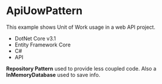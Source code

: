 # ApiUowPattern
This example shows Unit of Work usage in a web API project.

<ul>
  <li> DotNet Core v3.1 </li>
  <li> Entity Framework Core</li>
  <li> C# </li>
  <li> API</li>  
</ul>

<b>Repository Pattern</b> used to provide less coupled code. Also a <b>InMemoryDatabase</b> used to save info.



